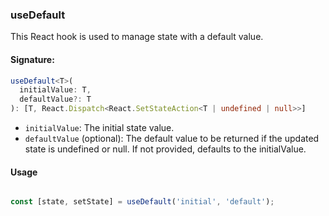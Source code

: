 ### useDefault

This React hook is used to manage state with a default value.

#### Signature:

```typescript
useDefault<T>(
  initialValue: T,
  defaultValue?: T
): [T, React.Dispatch<React.SetStateAction<T | undefined | null>>]
```

* `initialValue`: The initial state value.
* `defaultValue` (optional): The default value to be returned if the updated state is undefined or null. If not provided, defaults to the initialValue.

#### Usage

```jsx

const [state, setState] = useDefault('initial', 'default');

```
